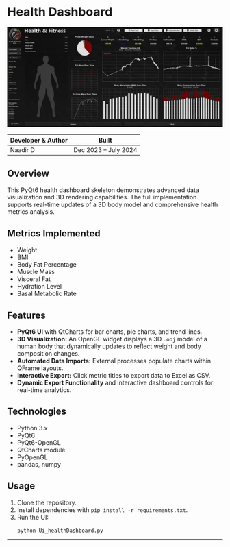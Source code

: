 # Health Dashboard

![Health Dashboard](screens/Health_Fitness_Screen.JPG)

| Developer & Author | Built                |
|--------------------|----------------------|
| Naadir D           | Dec 2023 – July 2024 |

## Overview

This PyQt6 health dashboard skeleton demonstrates advanced data visualization and 3D rendering capabilities. The full implementation supports real-time updates of a 3D body model and comprehensive health metrics analysis.

## Metrics Implemented

- Weight  
- BMI  
- Body Fat Percentage  
- Muscle Mass  
- Visceral Fat  
- Hydration Level  
- Basal Metabolic Rate  

## Features

- **PyQt6 UI** with QtCharts for bar charts, pie charts, and trend lines.
- **3D Visualization:** An OpenGL widget displays a 3D `.obj` model of a human body that dynamically updates to reflect weight and body composition changes.
- **Automated Data Imports:** External processes populate charts within QFrame layouts.
- **Interactive Export:** Click metric titles to export data to Excel as CSV.
- **Dynamic Export Functionality** and interactive dashboard controls for real-time analytics.

## Technologies

- Python 3.x  
- PyQt6  
- PyQt6-OpenGL  
- QtCharts module  
- PyOpenGL  
- pandas, numpy  

## Usage

1. Clone the repository.  
2. Install dependencies with `pip install -r requirements.txt`.  
3. Run the UI:  
   ```bash
   python Ui_healthDashboard.py
   ```


---

